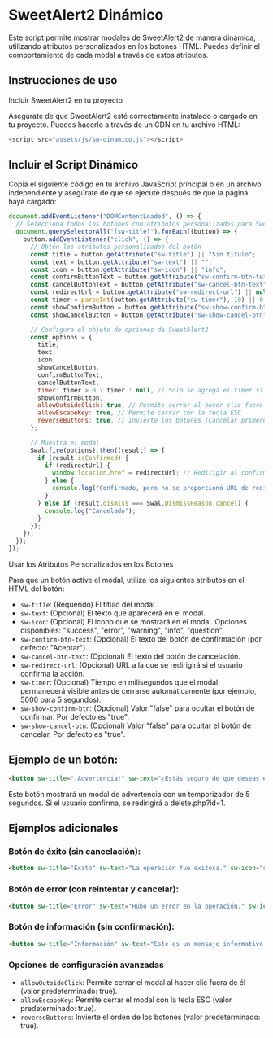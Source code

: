 # SweetAlert2 Dinámico

Este script permite mostrar modales de SweetAlert2 de manera dinámica, utilizando atributos personalizados en los botones HTML. Puedes definir el comportamiento de cada modal a través de estos atributos.

## Instrucciones de uso

Incluir SweetAlert2 en tu proyecto

Asegúrate de que SweetAlert2 esté correctamente instalado o cargado en tu proyecto. Puedes hacerlo a través de un CDN en tu archivo HTML:

```js
<script src="assets/js/sw-dinamico.js"></script>
```

## Incluir el Script Dinámico

Copia el siguiente código en tu archivo JavaScript principal o en un archivo independiente y asegúrate de que se ejecute después de que la página haya cargado:

```javascript
document.addEventListener("DOMContentLoaded", () => {
  // Selecciona todos los botones con atributos personalizados para SweetAlert2
  document.querySelectorAll("[sw-title]").forEach((button) => {
    button.addEventListener("click", () => {
      // Obtén los atributos personalizados del botón
      const title = button.getAttribute("sw-title") || "Sin título";
      const text = button.getAttribute("sw-text") || "";
      const icon = button.getAttribute("sw-icon") || "info";
      const confirmButtonText = button.getAttribute("sw-confirm-btn-text") || "Aceptar";
      const cancelButtonText = button.getAttribute("sw-cancel-btn-text") || "";
      const redirectUrl = button.getAttribute("sw-redirect-url") || null;
      const timer = parseInt(button.getAttribute("sw-timer"), 10) || 0; // Timer en milisegundos
      const showConfirmButton = button.getAttribute("sw-show-confirm-btn") !== "false"; // Determina si mostrar el botón de confirmar
      const showCancelButton = button.getAttribute("sw-show-cancel-btn") !== "false"; // Determina si mostrar el botón de cancelar

      // Configura el objeto de opciones de SweetAlert2
      const options = {
        title,
        text,
        icon,
        showCancelButton,
        confirmButtonText,
        cancelButtonText,
        timer: timer > 0 ? timer : null, // Solo se agrega el timer si es mayor a 0
        showConfirmButton,
        allowOutsideClick: true, // Permite cerrar al hacer clic fuera del modal
        allowEscapeKey: true, // Permite cerrar con la tecla ESC
        reverseButtons: true, // Invierte los botones (Cancelar primero, luego Confirmar)
      };

      // Muestra el modal
      Swal.fire(options).then((result) => {
        if (result.isConfirmed) {
          if (redirectUrl) {
            window.location.href = redirectUrl; // Redirigir al confirmar
          } else {
            console.log("Confirmado, pero no se proporcionó URL de redirección.");
          }
        } else if (result.dismiss === Swal.DismissReason.cancel) {
          console.log("Cancelado");
        }
      });
    });
  });
});
```

Usar los Atributos Personalizados en los Botones

Para que un botón active el modal, utiliza los siguientes atributos en el HTML del botón:

- `sw-title`: (Requerido) El título del modal.
- `sw-text`: (Opcional) El texto que aparecerá en el modal.
- `sw-icon`: (Opcional) El icono que se mostrará en el modal. Opciones disponibles: "success", "error", "warning", "info", "question".
- `sw-confirm-btn-text`: (Opcional) El texto del botón de confirmación (por defecto: "Aceptar").
- `sw-cancel-btn-text`: (Opcional) El texto del botón de cancelación.
- `sw-redirect-url`: (Opcional) URL a la que se redirigirá si el usuario confirma la acción.
- `sw-timer`: (Opcional) Tiempo en milisegundos que el modal permanecerá visible antes de cerrarse automáticamente (por ejemplo, 5000 para 5 segundos).
- `sw-show-confirm-btn`: (Opcional) Valor "false" para ocultar el botón de confirmar. Por defecto es "true".
- `sw-show-cancel-btn`: (Opcional) Valor "false" para ocultar el botón de cancelar. Por defecto es "true".

## Ejemplo de un botón:

```html
<button sw-title="¡Advertencia!" sw-text="¿Estás seguro de que deseas eliminar este archivo?" sw-icon="warning" sw-confirm-btn-text="Eliminar" sw-cancel-btn-text="Cancelar" sw-redirect-url="delete.php?id=1" sw-timer="5000">Eliminar archivo</button>
```
Este botón mostrará un modal de advertencia con un temporizador de 5 segundos. Si el usuario confirma, se redirigirá a delete.php?id=1.

## Ejemplos adicionales

### Botón de éxito (sin cancelación):

```html
<button sw-title="Éxito" sw-text="La operación fue exitosa." sw-icon="success" sw-confirm-btn-text="OK" sw-show-cancel-btn="false">Operación exitosa</button>
```

### Botón de error (con reintentar y cancelar):

```html
<button sw-title="Error" sw-text="Hubo un error en la operación." sw-icon="error" sw-confirm-btn-text="Reintentar" sw-cancel-btn-text="Cancelar">Operación fallida</button>
```

### Botón de información (sin confirmación):

```html
<button sw-title="Información" sw-text="Este es un mensaje informativo." sw-icon="info" sw-confirm-btn-text="Entendido" sw-show-confirm-btn="false">Información</button>
```

### Opciones de configuración avanzadas

- `allowOutsideClick`: Permite cerrar el modal al hacer clic fuera de él (valor predeterminado: true).
- `allowEscapeKey`: Permite cerrar el modal con la tecla ESC (valor predeterminado: true).
- `reverseButtons`: Invierte el orden de los botones (valor predeterminado: true).